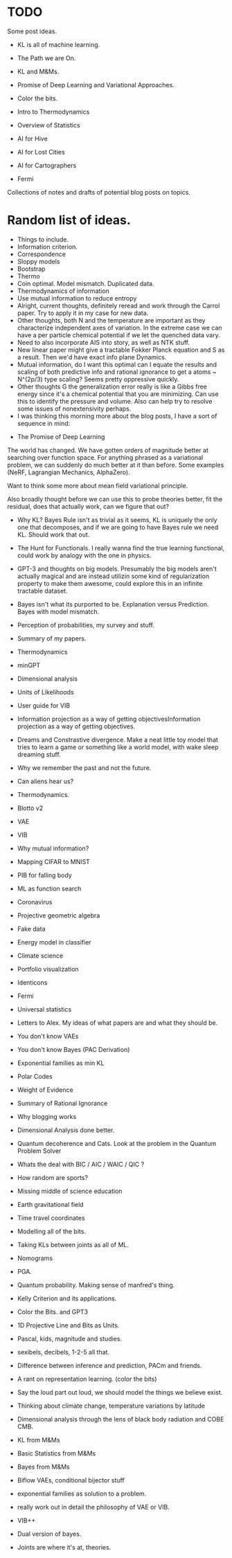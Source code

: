 # TODO

Some post ideas.

 * KL is all of machine learning.
 * The Path we are On.
 * KL and M&Ms.
 * Promise of Deep Learning and Variational Approaches.
 * Color the bits.
 * Intro to Thermodynamics
 * Overview of Statistics


 * AI for Hive
 * AI for Lost Cities
 * AI for Cartographers
 * Fermi

Collections of notes and drafts of potential blog posts on topics.

# Random list of ideas.

 - Things to include.
 - Information criterion.
 - Correspondence
 - Sloppy models
 - Bootstrap
 - Thermo
 - Coin optimal. Model mismatch. Duplicated data.
 - Thermodynamics of information
 - Use mutual information to reduce entropy
 - Alright, current thoughts, definitely reread and work through the Carrol paper.
Try to apply it in my case for new data.
 - Other thoughts, both N and the temperature are important as they characterize
independent axes of variation. In the extreme case we can have a per particle
chemical potential if we let the quenched data vary.
 - Need to also incorporate AIS into story, as well as NTK stuff.
 - New linear paper might give a tractable Fokker Planck equation and S as a
result. Then we'd have exact info plane Dynamics.
 - Mutual information, do I want this optimal can I equate the results and scaling
of both predictive info and rational ignorance to get a atoms ~ N^(2p/3) type
scaling? Seems pretty oppressive quickly.
 - Other thoughts G the generalization error really is like a Gibbs free energy
since it's a chemical potential that you are minimizing. Can use this to
identify the pressure and volume. Also can help try to resolve some issues of
nonextensivity perhaps.
 - I was thinking this morning more about the blog posts, I have a sort of sequence in mind:

 * The Promise of Deep Learning

  The world has changed.  We have gotten orders of magnitude better at searching over
  function space.  For anything phrased as a variational problem, we can suddenly do much
  better at it than before.  Some examples (NeRF, Lagrangian Mechanics, AlphaZero).
  
  Want to think some more about mean field variational principle.
  
  Also broadly thought before we can use this to probe theories better, fit the
  residual, does that actually work, can we figure that out?
  
 * Why KL?  Bayes Rule isn't as trivial as it seems, KL is uniquely the only
   one that decomposes, and if we are going to have Bayes rule we need KL.
   Should work that out.

 * The Hunt for Functionals.  I really wanna find the true learning functional,
   could work by analogy with the one in physics.
  
 * GPT-3 and thoughts on big models.  Presumably the big models aren't actually
   magical and are instead utilizin some kind of regularization property to
   make them awesome, could explore this in an infinite tractable dataset.

 * Bayes isn't what its purported to be.  Explanation versus Prediction.  Bayes with model mismatch.

 * Perception of probabilities, my survey and stuff.

 * Summary of my papers.

 * Thermodynamics

 * minGPT

 * Dimensional analysis

 * Units of Likelihoods

 * User guide for VIB

 * Information projection as a way of getting objectivesInformation projection as a way of getting objectives.

 * Dreams and Constrastive divergence.  Make a neat little toy model that tries to learn a game or something like a world model, with wake sleep dreaming stuff.

 * Why we remember the past and not the future.

 * Can aliens hear us?

 * Thermodynamics.
* Blotto v2
* VAE
* VIB
* Why mutual information?
* Mapping CIFAR to MNIST
* PIB for falling body
* ML as function search
* Coronavirus
* Projective geometric algebra
* Fake data
* Energy model in classifier
* Climate science
* Portfolio visualization
* Identicons
* Fermi
* Universal statistics
* Letters to Alex. My ideas of what papers are and what they should be.
* You don't know VAEs
 * You don't know Bayes (PAC Derivation)
 * Exponential families as min KL
 * Polar Codes
 * Weight of Evidence
 * Summary of Rational Ignorance
 * Why blogging works
 * Dimensional Analysis done better.
 * Quantum decoherence and Cats. 
    Look at the problem in the Quantum Problem Solver
 * Whats the deal with BIC / AIC / WAIC / QIC ?
 * How random are sports?
 * Missing middle of science education
 * Earth gravitational field
 * Time travel coordinates
 * Modelling all of the bits.
 * Taking KLs between joints as all of ML.
 * Nomograms
 * PGA.
 * Quantum probability. Making sense of manfred's thing.
 * Kelly Criterion and its applications.
 * Color the Bits. and GPT3
 * 1D Projective Line and Bits as Units.
 * Pascal, kids, magnitude and studies.
 * sexibels, decibels, 1-2-5 all that.
 * Difference between inference and prediction, PACm and friends.
 * A rant on representation learning. (color the bits)
 * Say the loud part out loud, we should model the things we believe exist.
 * Thinking about climate change, temperature variations by latitude
 * Dimensional analysis through the lens of black body radiation and COBE CMB.
 * KL from M&Ms 
 * Basic Statistics from M&Ms 
 * Bayes from M&Ms 
 * Biflow VAEs, conditional bijector stuff 
 * exponential families as solution to a problem.
 * really work out in detail the philosophy of VAE or VIB.
 * VIB++
 * Dual version of bayes.
 * Joints are where it's at, theories.
